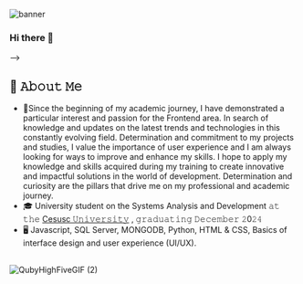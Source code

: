 ![banner](https://github.com/user-attachments/assets/818fe2c3-e15a-4bb8-8c1e-89cd29192a5a)


### Hi there 👋

-->
## :book: 𝙰𝚋𝚘𝚞𝚝 𝙼𝚎
- 🎯Since the beginning of my academic journey, I have demonstrated a particular interest and passion for the Frontend area. In search of knowledge and updates on the latest trends and technologies in this constantly evolving field. Determination and commitment to my projects and studies, I value the importance of user experience and I am always looking for ways to improve and enhance my skills. I hope to apply my knowledge and skills acquired during my training to create innovative and impactful solutions in the world of development. Determination and curiosity are the pillars that drive me on my professional and academic journey.
- 🎓 University student on the Systems Analysis and Development 𝚊𝚝 𝚝𝚑𝚎 [Cesusc 𝚄𝚗𝚒𝚟𝚎𝚛𝚜𝚒𝚝𝚢](https://cesusc.edu.br/) , 𝚐𝚛𝚊𝚍𝚞𝚊𝚝𝚒𝚗𝚐 𝙳𝚎𝚌𝚎𝚖𝚋𝚎𝚛 𝟸0𝟸𝟺
- 🖥 Javascript, SQL Server, MONGODB, Python, HTML & CSS, Basics of interface design and user experience (UI/UX).
 ##
![QubyHighFiveGIF (2)](https://github.com/alineesf/alineesf/assets/129459458/bb84e660-2e41-4824-b5a4-07f7a59f7724)

